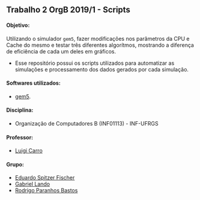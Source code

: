 Trabalho 2 OrgB 2019/1 - Scripts
-------------------------

#### Objetivo:
Utilizando o simulador ```gem5```, fazer modificações nos parâmetros da CPU e Cache do mesmo e testar três diferentes algorítmos, mostrando a diferença de eficiência de cada um deles em gráficos.

- Esse repositório possui os scripts utilizados para automatizar as simulações e processamento dos dados gerados por cada simulação.

#### Softwares utilizados:
- [gem5](http://gem5.org/Main_Page).

#### Disciplina:
- Organização de Computadores B (INF01113) - INF-UFRGS

#### Professor:
- [Luigi Carro](http://www.inf.ufrgs.br/~carro/)

#### Grupo:

- [Eduardo Spitzer Fischer](https://github.com/eduardofischer/)
- [Gabriel Lando](https://github.com/gabriel-lando/)
- [Rodrigo Paranhos Bastos](https://github.com/ropbastos/)